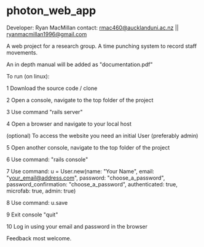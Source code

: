 # photon_web_app
Developer: Ryan MacMillan
contact: rmac460@aucklanduni.ac.nz || ryanmacmillan1996@gmail.com

A web project for a research group. A time punching system to record staff movements.

An in depth manual will be added as "documentation.pdf"

To run (on linux):

1 Download the source code / clone

2 Open a console, navigate to the top folder of the project

3 Use command "rails server"

4 Open a browser and navigate to your local host

(optional) To access the website you need an initial User (preferably admin)

5 Open another console, navigate to the top folder of the project

6 Use command: "rails console"

7 Use command: u = User.new(name: "Your Name", email: "your_email@address.com", password: "choose_a_password", password_confirmation: "choose_a_password", authenticated: true, microfab: true, admin: true)
                
8 Use command: u.save 

9 Exit console "quit"

10 Log in using your email and password in the browser

Feedback most welcome.              
